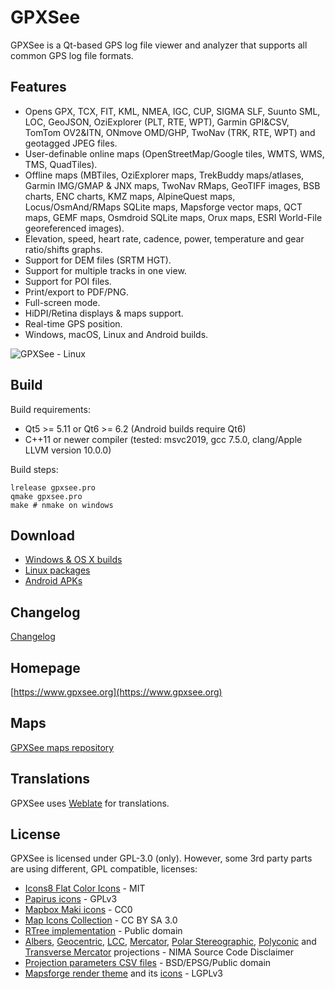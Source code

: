 # GPXSee
GPXSee is a Qt-based GPS log file viewer and analyzer that supports all common
GPS log file formats.

## Features
* Opens GPX, TCX, FIT, KML, NMEA, IGC, CUP, SIGMA SLF, Suunto SML, LOC, GeoJSON,
  OziExplorer (PLT, RTE, WPT), Garmin GPI&CSV, TomTom OV2&ITN, ONmove OMD/GHP,
  TwoNav (TRK, RTE, WPT) and geotagged JPEG files.
* User-definable online maps (OpenStreetMap/Google tiles, WMTS, WMS, TMS,
  QuadTiles).
* Offline maps (MBTiles, OziExplorer maps, TrekBuddy maps/atlases,
  Garmin IMG/GMAP & JNX maps, TwoNav RMaps, GeoTIFF images, BSB charts,
  ENC charts, KMZ maps, AlpineQuest maps, Locus/OsmAnd/RMaps SQLite maps,
  Mapsforge vector maps, QCT maps, GEMF maps, Osmdroid SQLite maps, Orux maps,
  ESRI World-File georeferenced images).
* Elevation, speed, heart rate, cadence, power, temperature and gear ratio/shifts
  graphs.
* Support for DEM files (SRTM HGT).
* Support for multiple tracks in one view.
* Support for POI files.
* Print/export to PDF/PNG.
* Full-screen mode.
* HiDPI/Retina displays & maps support.
* Real-time GPS position.
* Windows, macOS, Linux and Android builds.

![GPXSee - Linux](https://a.fsdn.com/con/app/proj/gpxsee/screenshots/linux2.png)

## Build
Build requirements:
* Qt5 >= 5.11 or Qt6 >= 6.2 (Android builds require Qt6)
* C++11 or newer compiler (tested: msvc2019, gcc 7.5.0, clang/Apple LLVM version
  10.0.0)

Build steps:
```shell
lrelease gpxsee.pro
qmake gpxsee.pro
make # nmake on windows
```



## Download
* [Windows & OS X builds](https://sourceforge.net/projects/gpxsee)
* [Linux packages](https://software.opensuse.org/download.html?project=home%3Atumic%3AGPXSee&package=gpxsee)
* [Android APKs](https://play.google.com/store/apps/details?id=org.gpxsee.gpxsee)

## Changelog
[Changelog](https://build.opensuse.org/package/view_file/home:tumic:GPXSee/gpxsee/gpxsee.changes)

## Homepage
[https://www.gpxsee.org](https://www.gpxsee.org)

## Maps
[GPXSee maps repository](https://github.com/tumic0/GPXSee-maps)

## Translations
GPXSee uses [Weblate](https://hosted.weblate.org/projects/gpxsee/translations/)
for translations.

## License
GPXSee is licensed under GPL-3.0 (only). However, some 3rd party parts are using
different, GPL compatible, licenses:

* [Icons8 Flat Color Icons](icons/GUI/FlatColor) - MIT
* [Papirus icons](icons/GUI/Papirus) - GPLv3
* [Mapbox Maki icons](icons/map/POI) - CC0
* [Map Icons Collection](icons/symbols) - CC BY SA 3.0
* [RTree implementation](src/common/rtree.h) - Public domain
* [Albers](src/map/proj/albersequal.cpp), [Geocentric](src/map/geocentric.cpp),
  [LCC](src/map/proj/lambertconic.cpp), [Mercator](src/map/proj/mercator.cpp),
  [Polar Stereographic](src/map/proj/polarstereographic.cpp),
  [Polyconic](src/map/proj/polyconic.cpp) and
  [Transverse Mercator](src/map/proj/transversemercator.cpp) projections - NIMA
  Source Code Disclaimer
* [Projection parameters CSV files](data/CRS) - BSD/EPSG/Public domain
* [Mapsforge render theme](data/mapsforge/default.xml) and its [icons](icons/map/mapsforge) - LGPLv3
